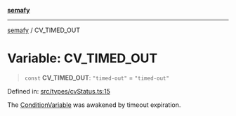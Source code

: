 [**semafy**](../README.md)

***

[semafy](../globals.md) / CV\_TIMED\_OUT

# Variable: CV\_TIMED\_OUT

> `const` **CV\_TIMED\_OUT**: `"timed-out"` = `"timed-out"`

Defined in: [src/types/cvStatus.ts:15](https://github.com/havelessbemore/semafy/blob/b127757771d72c42d7cd66798069cb41033064d6/src/types/cvStatus.ts#L15)

The [ConditionVariable](../classes/ConditionVariable.md) was awakened by timeout expiration.
